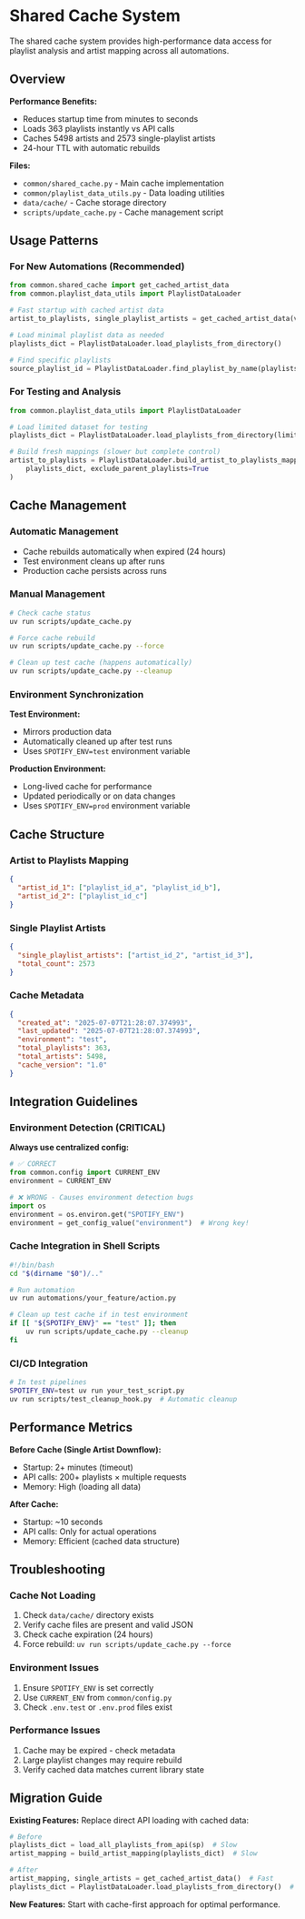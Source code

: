 # Shared Cache System

The shared cache system provides high-performance data access for playlist analysis and artist mapping across all automations.

## Overview

**Performance Benefits:**
- Reduces startup time from minutes to seconds
- Loads 363 playlists instantly vs API calls
- Caches 5498 artists and 2573 single-playlist artists
- 24-hour TTL with automatic rebuilds

**Files:**
- `common/shared_cache.py` - Main cache implementation
- `common/playlist_data_utils.py` - Data loading utilities
- `data/cache/` - Cache storage directory
- `scripts/update_cache.py` - Cache management script

## Usage Patterns

### For New Automations (Recommended)

```python
from common.shared_cache import get_cached_artist_data
from common.playlist_data_utils import PlaylistDataLoader

# Fast startup with cached artist data
artist_to_playlists, single_playlist_artists = get_cached_artist_data(verbose=True)

# Load minimal playlist data as needed
playlists_dict = PlaylistDataLoader.load_playlists_from_directory()

# Find specific playlists
source_playlist_id = PlaylistDataLoader.find_playlist_by_name(playlists_dict, "new")
```

### For Testing and Analysis

```python
from common.playlist_data_utils import PlaylistDataLoader

# Load limited dataset for testing
playlists_dict = PlaylistDataLoader.load_playlists_from_directory(limit=50)

# Build fresh mappings (slower but complete control)
artist_to_playlists = PlaylistDataLoader.build_artist_to_playlists_mapping(
    playlists_dict, exclude_parent_playlists=True
)
```

## Cache Management

### Automatic Management
- Cache rebuilds automatically when expired (24 hours)
- Test environment cleans up after runs
- Production cache persists across runs

### Manual Management

```bash
# Check cache status
uv run scripts/update_cache.py

# Force cache rebuild
uv run scripts/update_cache.py --force

# Clean up test cache (happens automatically)
uv run scripts/update_cache.py --cleanup
```

### Environment Synchronization

**Test Environment:**
- Mirrors production data
- Automatically cleaned up after test runs
- Uses `SPOTIFY_ENV=test` environment variable

**Production Environment:**
- Long-lived cache for performance
- Updated periodically or on data changes
- Uses `SPOTIFY_ENV=prod` environment variable

## Cache Structure

### Artist to Playlists Mapping
```json
{
  "artist_id_1": ["playlist_id_a", "playlist_id_b"],
  "artist_id_2": ["playlist_id_c"]
}
```

### Single Playlist Artists
```json
{
  "single_playlist_artists": ["artist_id_2", "artist_id_3"],
  "total_count": 2573
}
```

### Cache Metadata
```json
{
  "created_at": "2025-07-07T21:28:07.374993",
  "last_updated": "2025-07-07T21:28:07.374993", 
  "environment": "test",
  "total_playlists": 363,
  "total_artists": 5498,
  "cache_version": "1.0"
}
```

## Integration Guidelines

### Environment Detection (CRITICAL)

**Always use centralized config:**
```python
# ✅ CORRECT
from common.config import CURRENT_ENV
environment = CURRENT_ENV

# ❌ WRONG - Causes environment detection bugs
import os
environment = os.environ.get("SPOTIFY_ENV")
environment = get_config_value("environment")  # Wrong key!
```

### Cache Integration in Shell Scripts

```bash
#!/bin/bash
cd "$(dirname "$0")/.."

# Run automation
uv run automations/your_feature/action.py

# Clean up test cache if in test environment
if [[ "${SPOTIFY_ENV}" == "test" ]]; then
    uv run scripts/update_cache.py --cleanup
fi
```

### CI/CD Integration

```bash
# In test pipelines
SPOTIFY_ENV=test uv run your_test_script.py
uv run scripts/test_cleanup_hook.py  # Automatic cleanup
```

## Performance Metrics

**Before Cache (Single Artist Downflow):**
- Startup: 2+ minutes (timeout)
- API calls: 200+ playlists × multiple requests
- Memory: High (loading all data)

**After Cache:**
- Startup: ~10 seconds
- API calls: Only for actual operations
- Memory: Efficient (cached data structure)

## Troubleshooting

### Cache Not Loading
1. Check `data/cache/` directory exists
2. Verify cache files are present and valid JSON
3. Check cache expiration (24 hours)
4. Force rebuild: `uv run scripts/update_cache.py --force`

### Environment Issues
1. Ensure `SPOTIFY_ENV` is set correctly
2. Use `CURRENT_ENV` from `common/config.py`
3. Check `.env.test` or `.env.prod` files exist

### Performance Issues
1. Cache may be expired - check metadata
2. Large playlist changes may require rebuild
3. Verify cached data matches current library state

## Migration Guide

**Existing Features:** Replace direct API loading with cached data:

```python
# Before
playlists_dict = load_all_playlists_from_api(sp)  # Slow
artist_mapping = build_artist_mapping(playlists_dict)  # Slow

# After  
artist_mapping, single_artists = get_cached_artist_data()  # Fast
playlists_dict = PlaylistDataLoader.load_playlists_from_directory()  # Fast
```

**New Features:** Start with cache-first approach for optimal performance.